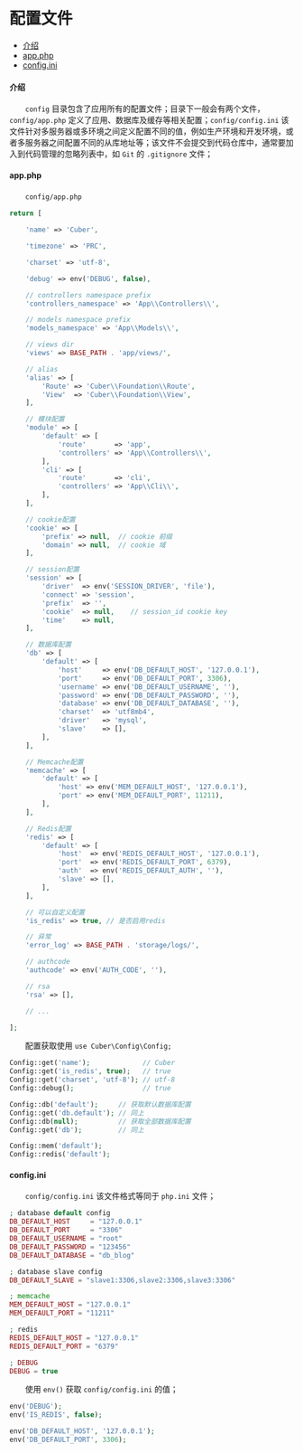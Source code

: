 # 配置文件

- [介绍](#config)
- [app.php](#app)
- [config.ini](#ini)

#### <a name="config">介绍</a>

　　`config` 目录包含了应用所有的配置文件；目录下一般会有两个文件，`config/app.php` 定义了应用、数据库及缓存等相关配置；`config/config.ini` 该文件针对多服务器或多环境之间定义配置不同的值，例如生产环境和开发环境，或者多服务器之间配置不同的从库地址等；该文件不会提交到代码仓库中，通常要加入到代码管理的忽略列表中，如 `Git` 的 `.gitignore` 文件；

#### <a name="app">app.php</a>

　　`config/app.php`

```php
return [

    'name' => 'Cuber',

    'timezone' => 'PRC',

    'charset' => 'utf-8',

    'debug' => env('DEBUG', false),

    // controllers namespace prefix
    'controllers_namespace' => 'App\\Controllers\\',

    // models namespace prefix
    'models_namespace' => 'App\\Models\\',

    // views dir
    'views' => BASE_PATH . 'app/views/',

    // alias
    'alias' => [
        'Route' => 'Cuber\\Foundation\\Route',
        'View'  => 'Cuber\\Foundation\\View',
    ],

    // 模块配置
    'module' => [
        'default' => [
            'route'       => 'app',
            'controllers' => 'App\\Controllers\\',
        ],
        'cli' => [
            'route'       => 'cli',
            'controllers' => 'App\\Cli\\',
        ],
    ],

    // cookie配置
    'cookie' => [
        'prefix' => null,  // cookie 前缀
        'domain' => null,  // cookie 域
    ],

    // session配置
    'session' => [
        'driver'  => env('SESSION_DRIVER', 'file'),
        'connect' => 'session',
        'prefix'  => '',
        'cookie'  => null,    // session_id cookie key
        'time'    => null,
    ],

    // 数据库配置
    'db' => [
        'default' => [
            'host'     => env('DB_DEFAULT_HOST', '127.0.0.1'),
            'port'     => env('DB_DEFAULT_PORT', 3306),
            'username' => env('DB_DEFAULT_USERNAME', ''),
            'password' => env('DB_DEFAULT_PASSWORD', ''),
            'database' => env('DB_DEFAULT_DATABASE', ''),
            'charset'  => 'utf8mb4',
            'driver'   => 'mysql',
            'slave'    => [],
        ],
    ],

    // Memcache配置
    'memcache' => [
        'default' => [
            'host' => env('MEM_DEFAULT_HOST', '127.0.0.1'),
            'port' => env('MEM_DEFAULT_PORT', 11211),
        ],
    ],

    // Redis配置
    'redis' => [
        'default' => [
            'host'  => env('REDIS_DEFAULT_HOST', '127.0.0.1'),
            'port'  => env('REDIS_DEFAULT_PORT', 6379),
            'auth'  => env('REDIS_DEFAULT_AUTH', ''),
            'slave' => [],
        ],
    ],

    // 可以自定义配置
    'is_redis' => true, // 是否启用redis

    // 异常
    'error_log' => BASE_PATH . 'storage/logs/',

    // authcode
    'authcode' => env('AUTH_CODE', ''),

    // rsa
    'rsa' => [],

    // ...

];
```

　　配置获取使用 `use Cuber\Config\Config;`

```php
Config::get('name');             // Cuber
Config::get('is_redis', true);   // true
Config::get('charset', 'utf-8'); // utf-8
Config::debug();                 // true

Config::db('default');     // 获取默认数据库配置
Config::get('db.default'); // 同上
Config::db(null);          // 获取全部数据库配置
Config::get('db');         // 同上

Config::mem('default');
Config::redis('default');
```

#### <a name="ini">config.ini</a>

　　`config/config.ini` 该文件格式等同于 `php.ini` 文件；

```php
; database default config
DB_DEFAULT_HOST     = "127.0.0.1"
DB_DEFAULT_PORT     = "3306"
DB_DEFAULT_USERNAME = "root"
DB_DEFAULT_PASSWORD = "123456"
DB_DEFAULT_DATABASE = "db_blog"

; database slave config
DB_DEFAULT_SLAVE = "slave1:3306,slave2:3306,slave3:3306"

; memcache
MEM_DEFAULT_HOST = "127.0.0.1"
MEM_DEFAULT_PORT = "11211"

; redis
REDIS_DEFAULT_HOST = "127.0.0.1"
REDIS_DEFAULT_PORT = "6379"

; DEBUG
DEBUG = true
```

　　使用 `env()` 获取 `config/config.ini` 的值；

```php
env('DEBUG');
env('IS_REDIS', false);

env('DB_DEFAULT_HOST', '127.0.0.1');
env('DB_DEFAULT_PORT', 3306);
```
